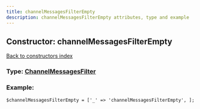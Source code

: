 ```yaml
---
title: channelMessagesFilterEmpty
description: channelMessagesFilterEmpty attributes, type and example
---
```

## Constructor: channelMessagesFilterEmpty  
[Back to constructors index](index.md)






### Type: [ChannelMessagesFilter](../types/ChannelMessagesFilter.md)


### Example:

```
$channelMessagesFilterEmpty = ['_' => 'channelMessagesFilterEmpty', ];
```  


